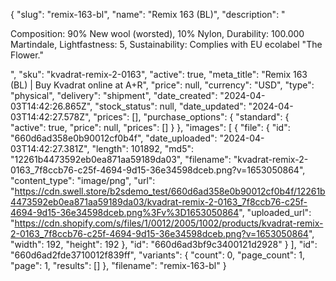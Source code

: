 {
  "slug": "remix-163-bl",
  "name": "Remix 163 (BL)",
  "description": "<p>Composition: 90% New wool (worsted), 10% Nylon, Durability: 100.000 Martindale, Lightfastness: 5, Sustainability: Complies with EU ecolabel \"The Flower.\"</p>",
  "sku": "kvadrat-remix-2-0163",
  "active": true,
  "meta_title": "Remix 163 (BL) | Buy Kvadrat online at A+R",
  "price": null,
  "currency": "USD",
  "type": "physical",
  "delivery": "shipment",
  "date_created": "2024-04-03T14:42:26.865Z",
  "stock_status": null,
  "date_updated": "2024-04-03T14:42:27.578Z",
  "prices": [],
  "purchase_options": {
    "standard": {
      "active": true,
      "price": null,
      "prices": []
    }
  },
  "images": [
    {
      "file": {
        "id": "660d6ad358e0b90012cf0b4f",
        "date_uploaded": "2024-04-03T14:42:27.381Z",
        "length": 101892,
        "md5": "12261b4473592eb0ea871aa59189da03",
        "filename": "kvadrat-remix-2-0163_7f8ccb76-c25f-4694-9d15-36e34598dceb.png?v=1653050864",
        "content_type": "image/png",
        "url": "https://cdn.swell.store/b2sdemo_test/660d6ad358e0b90012cf0b4f/12261b4473592eb0ea871aa59189da03/kvadrat-remix-2-0163_7f8ccb76-c25f-4694-9d15-36e34598dceb.png%3Fv%3D1653050864",
        "uploaded_url": "https://cdn.shopify.com/s/files/1/0012/2005/1002/products/kvadrat-remix-2-0163_7f8ccb76-c25f-4694-9d15-36e34598dceb.png?v=1653050864",
        "width": 192,
        "height": 192
      },
      "id": "660d6ad3bf9c3400121d2928"
    }
  ],
  "id": "660d6ad2fde3710012f839ff",
  "variants": {
    "count": 0,
    "page_count": 1,
    "page": 1,
    "results": []
  },
  "filename": "remix-163-bl"
}